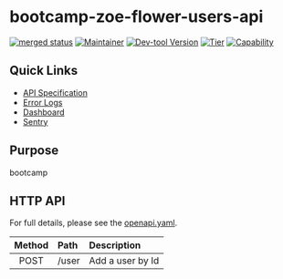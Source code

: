<!-- Code generated by dev-tool; DO NOT EDIT. -->
<!-- Documentation: https://github.com/flypay/go-kit/blob/master/docs/readme-gen/README.md -->
# bootcamp-zoe-flower-users-api

[![merged status](https://github.com/flypay/bootcamp-zoe-flower-users-api/actions/workflows/release.yml/badge.svg)](https://github.com/flypay/bootcamp-zoe-flower-users-api/actions/workflows/release.yml) [![Maintainer](https://img.shields.io/badge/team-jetc--tooling-informational)](https://github.com/orgs/flypay/teams/jetc-tooling/members) [![Dev-tool Version](https://img.shields.io/badge/dev--tool-4.117.0-blueviolet)](https://github.com/flypay/go-kit/releases/tag/v4.117.0) [![Tier](https://img.shields.io/badge/tier-Undefined-inactive)](https://github.com/flypay/go-kit/tree/master/docs/tiers) [![Capability](https://img.shields.io/badge/capability-unknown-blue)](https://github.com/flypay/go-kit/tree/master/docs/capabilities)

## Quick Links

- [API Specification](api/openapi.yaml)
- [Error Logs](https://kibana-production.flyt-tools.com/_dashboards/app/discover#/?_g=(filters:!(),refreshInterval:(pause:!t,value:0),time:(from:now-24h,to:now))&_a=(columns:!(level,message),filters:!(('$state':(store:appState),meta:(alias:!n,disabled:!f,index:daa651d0-f6d6-11ec-bbf2-832f76fcafca,key:app,negate:!f,params:(query:bootcamp-zoe-flower-users-api),type:phrase),query:(match_phrase:(app:bootcamp-zoe-flower-users-api))),('$state':(store:appState),meta:(alias:!n,disabled:!f,index:daa651d0-f6d6-11ec-bbf2-832f76fcafca,key:level,negate:!f,params:(query:error),type:phrase),query:(match_phrase:(level:error)))),index:daa651d0-f6d6-11ec-bbf2-832f76fcafca,interval:auto,query:(language:lucene,query:''),sort:!(!('@timestamp',desc))))
- [Dashboard](todo)
- [Sentry](https://sentry.io/organizations/flytio/projects/bootcamp-zoe-flower-users-api/)

## Purpose

bootcamp

## HTTP API

For full details, please see the [openapi.yaml](api/openapi.yaml).

| Method | Path | Description |
| :--: | :-- | :-- |
| POST | /user | Add a user by Id |

